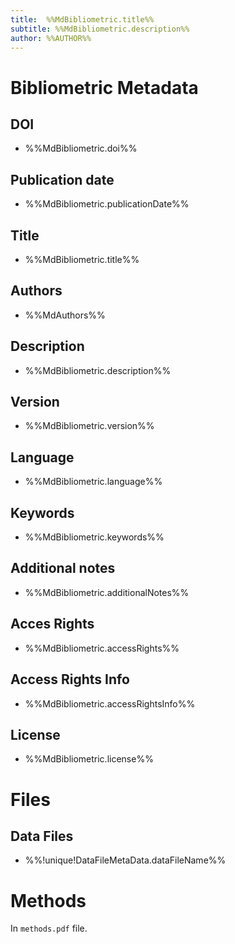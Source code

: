 ```yaml
---
title:  %%MdBibliometric.title%%
subtitle: %%MdBibliometric.description%%
author: %%AUTHOR%%
---
```


# Bibliometric Metadata

## DOI
- %%MdBibliometric.doi%%

## Publication date
- %%MdBibliometric.publicationDate%%

## Title
- %%MdBibliometric.title%%					

## Authors
- %%MdAuthors%%

## Description
- %%MdBibliometric.description%%

## Version
- %%MdBibliometric.version%%

## Language
- %%MdBibliometric.language%%

## Keywords
- %%MdBibliometric.keywords%%

## Additional notes
- %%MdBibliometric.additionalNotes%%

## Acces Rights
- %%MdBibliometric.accessRights%%

## Access Rights Info
- %%MdBibliometric.accessRightsInfo%%

## License
- %%MdBibliometric.license%%

# Files

## Data Files
- %%!unique!DataFileMetaData.dataFileName%%

# Methods

In `methods.pdf` file.

